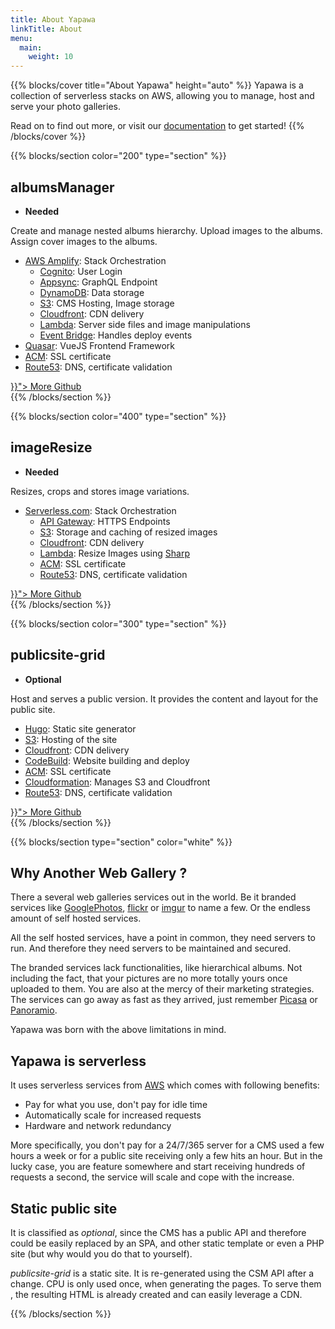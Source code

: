 ```yaml
---
title: About Yapawa
linkTitle: About
menu:
  main:
    weight: 10
---
```

{{% blocks/cover title="About Yapawa" height="auto" %}}
Yapawa is a collection of serverless stacks on AWS, allowing you to manage, host and serve your photo galleries.

Read on to find out more, or visit our [documentation](/docs/) to get started!
{{% /blocks/cover %}}

{{% blocks/section color="200" type="section" %}}
## albumsManager

*  **Needed**

Create and manage nested albums hierarchy. Upload images to the albums. Assign cover images to the albums.

* [AWS Amplify](https://aws-amplify.github.io/): Stack Orchestration
  * [Cognito](https://aws.amazon.com/cognito/): User Login
  * [Appsync](https://aws.amazon.com/appsync/): GraphQL Endpoint
  * [DynamoDB](https://aws.amazon.com/dynamodb/): Data storage
  * [S3](https://aws.amazon.com/s3/): CMS Hosting, Image storage
  * [Cloudfront](https://aws.amazon.com/cloudfront/): CDN delivery
  * [Lambda](https://aws.amazon.com/lambda/): Server side files and image manipulations
  * [Event Bridge](https://aws.amazon.com/eventbridge/): Handles deploy events
* [Quasar](https.//quasar.dev/): VueJS Frontend Framework
* [ACM](https://aws.amazon.com/acm/): SSL certificate
* [Route53](https://aws.amazon.com/route53/): DNS, certificate validation
<div>
<a class="btn btn-sm btn-primary mr-3 mb-4" href="{{< relref "../docs/stacks/albums manager/_index.md">}}">
  More <i class="fas fa-arrow-alt-circle-right ml-2 "></i>
</a>
<a class="btn btn-sm btn-secondary mr-3 mb-4" href="https://github.com/yapawa/albumsManager">
  Github <i class="fab fa-github ml-2 "></i>
</a>
</div>
{{% /blocks/section %}}

{{% blocks/section color="400" type="section" %}}
## imageResize

*  **Needed**

Resizes, crops and stores image variations.

* [Serverless.com](https://serverless.com/): Stack Orchestration
  * [API Gateway](https://aws.amazon.com/api-gateway/): HTTPS Endpoints
  * [S3](https://aws.amazon.com/s3/): Storage and caching of resized images
  * [Cloudfront](https://aws.amazon.com/cloudfront/): CDN delivery
  * [Lambda](https://aws.amazon.com/cloudfront/): Resize Images using [Sharp](https://sharp.pixelplumbing.com/)
  * [ACM](https://aws.amazon.com/acm/): SSL certificate
  * [Route53](https://aws.amazon.com/route53/): DNS, certificate validation

<div>
<a class="btn btn-sm btn-primary mr-3 mb-4" href="{{< relref "../docs/stacks/image resize/_index.md">}}">
  More <i class="fas fa-arrow-alt-circle-right ml-2 "></i>
</a>
<a class="btn btn-sm btn-secondary mr-3 mb-4" href="https://github.com/yapawa/imageResize">
  Github <i class="fab fa-github ml-2 "></i>
</a>
</div>
{{% /blocks/section %}}

{{% blocks/section color="300" type="section" %}}
## publicsite-grid

*  **Optional**

Host and serves a public version. It provides the content and layout for the public site.

* [Hugo](https://gohugo.io/): Static site generator
* [S3](https://aws.amazon.com/s3/): Hosting of the site
* [Cloudfront](https://aws.amazon.com/cloudfront/): CDN delivery
* [CodeBuild](https://aws.amazon.com/codebuild/): Website building and deploy
* [ACM](https://aws.amazon.com/acm/): SSL certificate
* [Cloudformation](https://aws.amazon.com/cloudformation/): Manages S3 and Cloudfront
* [Route53](https://aws.amazon.com/route53/): DNS, certificate validation

<div>
<a class="btn btn-sm btn-primary mr-3 mb-4" href="{{< relref "../docs/stacks/public site/_index.md">}}">
  More <i class="fas fa-arrow-alt-circle-right ml-2 "></i>
</a>
<a class="btn btn-sm btn-secondary mr-3 mb-4" href="https://github.com/yapawa/imageResize">
  Github <i class="fab fa-github ml-2 "></i>
</a>
</div>
{{% /blocks/section %}}

{{% blocks/section type="section" color="white" %}}
## Why Another Web Gallery ?

There a several web galleries services out in the world. Be it branded services like [GooglePhotos](https://www.google.com/photos/about/), [flickr](https://www.flickr.com/) or [imgur](https://imgur.com/) to name a few. Or the endless amount of self hosted services.

All the self hosted services, have a point in common, they need servers to run. And therefore they need servers to be maintained and secured.

The branded services lack functionalities, like hierarchical albums. Not including the fact, that your pictures are no more totally yours once uploaded to them. You are also at the mercy of their marketing strategies. The services can go away as fast as they arrived, just remember [Picasa](https://picasa.google.com/) or [Panoramio](https://www.panoramio.com/).

Yapawa was born with the above limitations in mind.

## Yapawa is serverless

It uses serverless services from [AWS](https://aws.amazon.com/) which comes with following benefits:

* Pay for what you use, don't pay for idle time
* Automatically scale for increased requests
* Hardware and network redundancy

More specifically, you don't pay for a 24/7/365 server for a CMS used a few hours a week or for a public site receiving only a few hits an hour. But in the lucky case, you are feature somewhere and start receiving hundreds of requests a second, the service will scale and cope with the increase.

## Static public site
It is classified as *optional*, since the CMS has a public API and therefore could be easily replaced by an SPA, and other static template or even a PHP site (but why would you do that to yourself).

*publicsite-grid* is a static site. It is re-generated using the CSM API after a change. CPU is only used once, when generating the pages. To serve them , the resulting HTML is already created and can easily leverage a CDN.

{{% /blocks/section %}}
